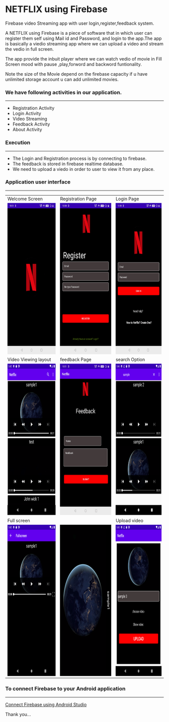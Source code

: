 # NETFLIX using Firebase

Firebase video Streaming app with user login,register,feedback system.


A  NETFLIX using Firebase is a piece of software that in which user can register them self using Mail id and Password,
and login to the app.The app is basically a viedio streaming app where we can upload a video and stream the vedio in full screen.

The app provide the inbuit player where we can watch vedio of movie in Fill Screen mood with pause ,play,forword and backword funtionality.

Note the size of the Movie depend on the firebase capacity if u have unlimited storage account u can add unlimited movies.


### We have following activities in our application.
****
  - Registration Activity
  - Login Activity
  - Video Streaming
  - Feedback Activity
  - About Activity


### Execution
****
- The Login and Registration process is by connecting to firebase.
- The feedback is stored in firebase realtime database.
- We need to upload a viedo in order to user to view it from any place.

### Application user interface
****
<table>
  <tr>
    <td>Welcome Screen</td>
     <td>Registration Page</td>
     <td>Login Page</td>
  </tr>
  <tr>
    <td><img src="img/welcome.png" width=270 height=480></td>
    <td><img src="img/register.png" width=270 height=480></td>
    <td><img src="img/login.png" width=270 height=480></td>
  </tr>
  <tr>
     <td>Video Viewing layout</td>
     <td>feedback Page</td>
     <td> search Option</td>
  </tr>
  <tr>
    <td><img src="img/menu.png" width=270 height=480></td>
    <td><img src="img/feedback.png" width=270 height=480></td>
    <td><img src="img/search.png" width=270 height=480></td>
  </tr>
  <tr>
    <td>Full screen</td>
    <td></td>
    <td>Upload video</td>
  </tr>
  <tr>
    <td><img src="img/fullscreen%201.png" width=270 height=480></td>
    <td><img src="img/fullscreen%202.png" width=270 height=480></td>
    <td><img src="img/upload.png" width=270 height=480></td>
  </tr>
 </table>
 
 ### To connect Firebase to your Android application
****
[Connect Firebase using Android Studio](https://firebase.google.com/docs/android/setup)

Thank you...

